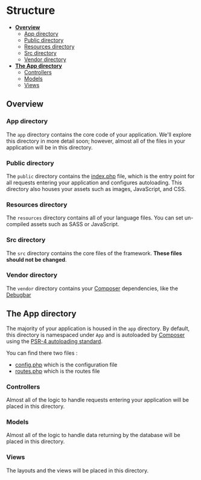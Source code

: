 # Structure

- **[Overview](/structure?id=overview)**
    - [App directory](/structure?id=app-directory)
    - [Public directory](/structure?id=public-directory)
    - [Resources directory](/structure?id=resources-directory)
    - [Src directory](/structure?id=src-directory)
    - [Vendor directory](/structure?id=vendor-directory)
- **[The App directory](/structure?id=the-app-directory)**
    - [Controllers](/structure?id=controllers)
    - [Models](/structure?id=models)
    - [Views](/structure?id=views)


## Overview

### App directory

The `app` directory contains the core code of your application.
We'll explore this directory in more detail soon;
however, almost all of the files in your application will be in this directory.


### Public directory

The `public` directory contains the [index.php](https://github.com/rseon/mallow/blob/master/public/index.php) file,
which is the entry point for all requests entering your application and configures autoloading.
This directory also houses your assets such as images, JavaScript, and CSS.


### Resources directory

The `resources` directory contains all of your language files. You can set un-compiled assets such as SASS or JavaScript.


### Src directory

The `src` directory contains the core files of the framework.
**These files should not be changed**.


### Vendor directory

The `vendor` directory contains your [Composer](https://getcomposer.org/) dependencies,
like the [Debugbar](https://github.com/maximebf/php-debugbar)



## The App directory

The majority of your application is housed in the `app` directory.
By default, this directory is namespaced under `App` and is autoloaded by [Composer](https://getcomposer.org/)
using the [PSR-4 autoloading standard](https://www.php-fig.org/psr/psr-4/).

You can find there two files :
- [config.php](https://github.com/rseon/mallow/blob/master/app/config.php) which is the configuration file
- [routes.php](https://github.com/rseon/mallow/blob/master/app/routes.php) which is the routes file


### Controllers

Almost all of the logic to handle requests entering your application will be placed in this directory.


### Models

Almost all of the logic to handle data returning by the database will be placed in this directory.


### Views

The layouts and the views will be placed in this directory.

